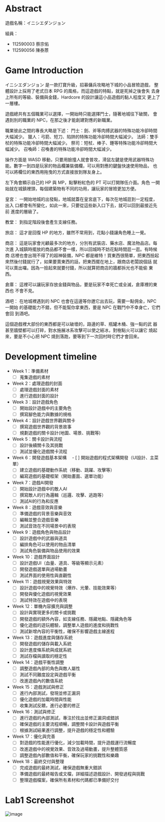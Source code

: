 # Abstract

遊戲名稱：イニシエダンジョン

組員：

- 112590003 蔡宗佑
- 112590056 陳泰蒝

# Game Introduction

イニシエダンジョン 是一款打寶升級，招募傭兵攻略地下城的小品冒險遊戲，
整體設計上採用了老式日本 RPG 的風格，而這遊戲的特點，就是死掉之後會失
去身上所有的等級、裝備與金錢，Hardcore 的設計讓這小品遊戲的黏人程度又
更上了一層樓。

遊戲總共有五個職業可以選擇，一開始時只能選擇鬥士，隨著地城往下破關，
會遇到別的職業的 NPC，在那之後才能創建對應的新職業。

職業彼此之間的專長大略是下述：
鬥士：劍、斧等肉搏武器的特殊功能冷卻時間大幅減少。
獵人：弓箭、短刀、陷阱的特殊功能冷卻時間大幅減少。
法師：雙手杖的特殊功能冷卻時間大幅減少。
祭司：短杖、棒子、錘等特殊功能冷卻時間大幅減少。
召喚師：召喚書的特殊功能冷卻時間大幅減少。

操作方面是 WASD 移動，只要用臉撞人就會普攻，滑鼠左鍵是使用武器特殊功
能。數字一到四是玩家的物品欄兼裝備欄，可以用對應的鍵盤快速使用物品，
也可以將欄位的東西用拖曳的方式直接放到隊友身上。

左下角會顯示自己的 HP 與 MP，點擊粉紅色的 PT 可以打開隊伍介面。角色
一開始就在城鎮裡頭，每個建築物有不同的功用，讓玩家的冒險更加方便。

皇宮：
一開始地城的出發點，地城就蓋在皇宮底下，每次在地城逛到一定程度，出入
口都會有所變化，如此一來，只要從這些新入口下去，就可以回到最接近先前
進度的層級了。

教堂：
到指定階段後會產生支線任務。

旅店：
這才是回復 HP 的地方，雖然不常用到，花點小錢讓角色睡上一覺。

商店：
這是玩家會光顧最多次的地方，分別有武裝店、藥水店、魔法物品店。每次進
入城鎮時擺放的商品都不會一樣，所以回城時不妨花點時間逛一逛。有時候商
店裡也會出現不得了的超神裝備，NPC 都是維特！買東西很簡單，把東西撿起
來然後付錢就行了，如果要賣東西的話，把東西擺在地上，跟商店老闆說個話
就可以賣出囉。因為一撿起來就要付錢，所以就算把商店的牆都拆光也不能偷
東西。

倉庫：
這裡可以讓玩家存放金錢與物品，要是玩家不幸死亡或全滅，倉庫裡的東西也
不會不見。

酒吧：
在地城裡遇到的 NPC 也會在這邊等你邀它出去玩，需要一點佣金，NPC 一開始
的基礎能力不錯，但不能幫你拿東西，要是 NPC 在戰鬥中不幸身亡，它們會回
到酒吧。

這個遊戲裡大部份的東西都是可以破壞的，路邊的草、瓶罐木桶、強一點的武
器甚至牆壁都可以打碎，對水施展冰系攻擊可以使之結冰，對樹點火可以讓它
燒起來，要是不小心把 NPC 燒到落跑，要等到下一次回村時它們才會回來。

# Development timeline

- Week 1：準備素材
  - [ ] 蒐集遊戲的素材
- Week 2：處理遊戲的封面
  - [ ] 處理遊戲封面的素材
  - [ ] 進行遊戲封面的設計
- Week 3：設計遊戲角色
  - [ ] 開始設計遊戲中的主要角色
  - [ ] 撰寫腳色能力與數據的規格
- Week 4：設計遊戲世界觀與關卡
  - [ ] 撰寫遊戲世界觀的背景故事
  - [ ] 規劃遊戲的關卡設計(地圖、場景、挑戰等)
- Week 5：關卡設計與流程
  - [ ] 設計後續關卡及其挑戰
  - [ ] 測試並優化遊戲關卡流程
- Week 6：開發遊戲基本架構
　- [ ] 開始遊戲的程式架構開發（UI設計、主菜單）
  - [ ] 建立遊戲的基礎動作系統（移動、跳躍、攻擊等）
  - [ ] 編寫遊戲的基礎框架（開始畫面、選單功能）
- Week 7：遊戲AI開發
  - [ ] 開始設計遊戲中的敵人AI
  - [ ] 撰寫敵人的行為邏輯（巡邏、攻擊、逃跑等）
  - [ ] 測試AI的行為和反應
- Week 8：遊戲音效與音樂
  - [ ] 準備遊戲的背景音樂與音效
  - [ ] 編輯並整合遊戲音樂
  - [ ] 測試音效在不同場景中的表現
- Week 9：遊戲角色與物品設計
  - [ ] 設計遊戲中的武器與道具
  - [ ] 編排角色可以使用的物品清單
  - [ ] 測試角色裝備與物品使用的效果
- Week 10：遊戲界面設計
  - [ ] 設計遊戲UI（血量、道具、等級等顯示元素）
  - [ ] 開發遊戲選單與過場動畫
  - [ ] 測試界面的使用性與直觀性
- Week 11：遊戲視覺效果與特效
  - [ ] 設計遊戲中的視覺特效（爆炸、光暈、技能效果等）
  - [ ] 開發與優化遊戲的視覺效果
  - [ ] 測試特效在遊戲中的表現
- Week 12：單機內容擴充與調整
  - [ ] 設計與實現更多的關卡或挑戰
  - [ ] 開發遊戲的額外內容，如支線任務、隱藏地點、隱藏角色等
  - [ ] 優化遊戲的遊玩體驗，調整單人遊戲的進度和挑戰性
  - [ ] 測試新增內容的平衡性，確保不影響遊戲主線進程
- Week 13：遊戲進度與儲存系統
  - [ ] 開發遊戲的儲存與載入系統
  - [ ] 設計進度條系統與成就系統
  - [ ] 測試存檔與讀取的穩定性
- Week 14：遊戲平衡性調整
  - [ ] 調整遊戲內部的角色與敵人屬性
  - [ ] 測試不同難度設定與遊戲平衡
  - [ ] 改進遊戲內的數值系統
- Week 15：遊戲測試與修正
  - [ ] 進行內部測試，發現並修正漏洞
  - [ ] 優化遊戲的加載時間與性能
  - [ ] 收集測試反饋，進行必要的修正
- Week 16：測試與修正
  - [ ] 進行遊戲的內部測試，專注於找出並修正漏洞或錯誤
  - [ ] 確保遊戲的主要流程順暢，調整關卡設計與遊戲平衡
  - [ ] 根據測試結果進行調整，提升遊戲的穩定性和體驗
- Week 17：優化與完善
  - [ ] 對遊戲的性能進行優化，減少加載時間，提升遊戲運行流暢度
  - [ ] 改進遊戲中的視覺效果、音效及過場動畫，提升整體質感
  - [ ] 調整遊戲內部數值和平衡，確保玩家的挑戰性和樂趣
- Week 18：最終交付與整理
  - [ ] 完成遊戲的最終測試，確保遊戲無重大錯誤
  - [ ] 準備遊戲的最終報告或文檔，詳細描述遊戲設計、開發過程與挑戰
  - [ ] 整理遊戲檔案，確保所有素材和代碼都已準備好交付

# Lab1 Screenshot

![image](https://github.com/yoyo486213/2025-OOPL/blob/main/Proposal/112590003-112590056/lab1.png)

